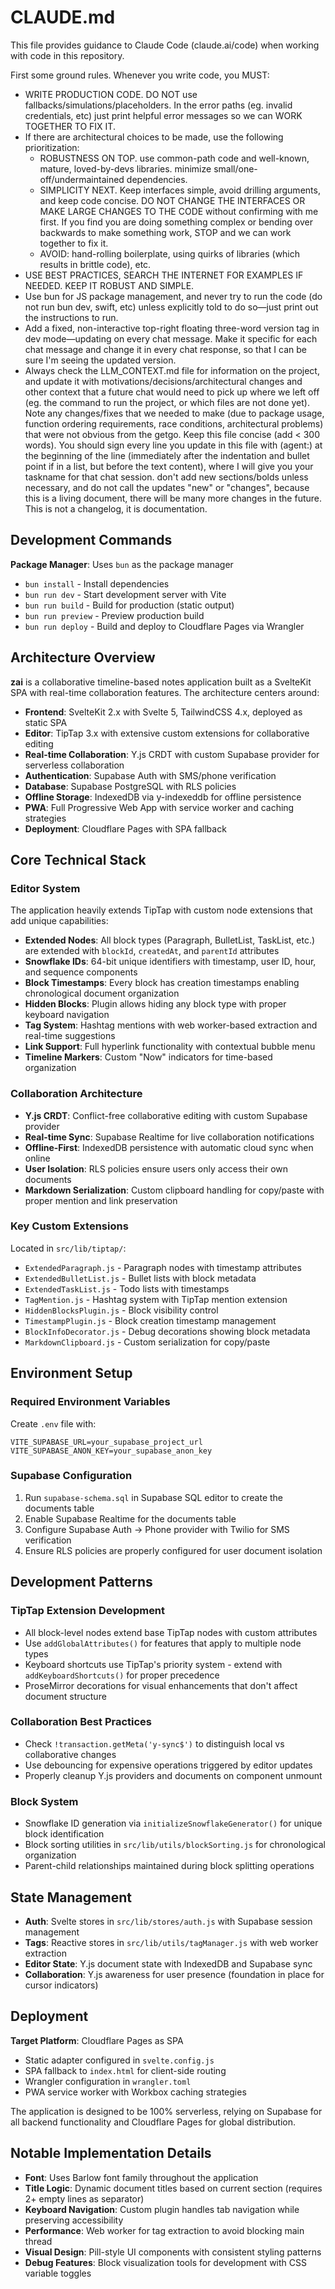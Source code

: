# CLAUDE.md

This file provides guidance to Claude Code (claude.ai/code) when working with code in this repository.

First some ground rules. Whenever you write code, you MUST:
- WRITE PRODUCTION CODE. DO NOT use fallbacks/simulations/placeholders. In the error paths (eg. invalid credentials, etc) just print helpful error messages so we can WORK TOGETHER TO FIX IT. 
- If there are architectural choices to be made, use the following prioritization:
    - ROBUSTNESS ON TOP. use common-path code and well-known, mature, loved-by-devs libraries. minimize small/one-off/undermaintained dependencies. 
    - SIMPLICITY NEXT. Keep interfaces simple, avoid drilling arguments, and keep code concise. DO NOT CHANGE THE INTERFACES OR MAKE LARGE CHANGES TO THE CODE without confirming with me first. If you find you are doing something complex or bending over backwards to make something work, STOP and we can work together to fix it. 
    - AVOID: hand-rolling boilerplate, using quirks of libraries (which results in brittle code), etc. 
- USE BEST PRACTICES, SEARCH THE INTERNET FOR EXAMPLES IF NEEDED. KEEP IT ROBUST AND SIMPLE. 
- Use bun for JS package management, and never try to run the code (do not run bun dev, swift, etc) unless explicitly told to do so—just print out the instructions to run. 
- Add a fixed, non-interactive top-right floating three-word version tag in dev mode—updating on every chat message. Make it specific for each chat message and change it in every chat response, so that I can be sure I'm seeing the updated version. 
- Always check the LLM_CONTEXT.md file for information on the project, and update it with motivations/decisions/architectural changes and other context that a future chat would need to pick up where we left off (eg. the command to run the project, or which files are not done yet). Note any changes/fixes that we needed to make (due to package usage, function ordering requirements, race conditions, architectural problems) that were not obvious from the getgo. Keep this file concise (add < 300 words). You should sign every line you update in this file with (agent:<taskname>) at the beginning of the line (immediately after the indentation and bullet point if in a list, but before the text content), where I will give you your taskname for that chat session. don't add new sections/bolds unless necessary, and do not call the updates "new" or "changes", because this is a living document, there will be many more changes in the future. This is not a changelog, it is documentation.


## Development Commands

**Package Manager**: Uses `bun` as the package manager
- `bun install` - Install dependencies
- `bun run dev` - Start development server with Vite
- `bun run build` - Build for production (static output)
- `bun run preview` - Preview production build
- `bun run deploy` - Build and deploy to Cloudflare Pages via Wrangler

## Architecture Overview

**zai** is a collaborative timeline-based notes application built as a SvelteKit SPA with real-time collaboration features. The architecture centers around:

- **Frontend**: SvelteKit 2.x with Svelte 5, TailwindCSS 4.x, deployed as static SPA
- **Editor**: TipTap 3.x with extensive custom extensions for collaborative editing
- **Real-time Collaboration**: Y.js CRDT with custom Supabase provider for serverless collaboration
- **Authentication**: Supabase Auth with SMS/phone verification
- **Database**: Supabase PostgreSQL with RLS policies
- **Offline Storage**: IndexedDB via y-indexeddb for offline persistence
- **PWA**: Full Progressive Web App with service worker and caching strategies
- **Deployment**: Cloudflare Pages with SPA fallback

## Core Technical Stack

### Editor System
The application heavily extends TipTap with custom node extensions that add unique capabilities:

- **Extended Nodes**: All block types (Paragraph, BulletList, TaskList, etc.) are extended with `blockId`, `createdAt`, and `parentId` attributes
- **Snowflake IDs**: 64-bit unique identifiers with timestamp, user ID, hour, and sequence components
- **Block Timestamps**: Every block has creation timestamps enabling chronological document organization
- **Hidden Blocks**: Plugin allows hiding any block type with proper keyboard navigation
- **Tag System**: Hashtag mentions with web worker-based extraction and real-time suggestions
- **Link Support**: Full hyperlink functionality with contextual bubble menu
- **Timeline Markers**: Custom "Now" indicators for time-based organization

### Collaboration Architecture
- **Y.js CRDT**: Conflict-free collaborative editing with custom Supabase provider
- **Real-time Sync**: Supabase Realtime for live collaboration notifications
- **Offline-First**: IndexedDB persistence with automatic cloud sync when online
- **User Isolation**: RLS policies ensure users only access their own documents
- **Markdown Serialization**: Custom clipboard handling for copy/paste with proper mention and link preservation

### Key Custom Extensions
Located in `src/lib/tiptap/`:
- `ExtendedParagraph.js` - Paragraph nodes with timestamp attributes
- `ExtendedBulletList.js` - Bullet lists with block metadata
- `ExtendedTaskList.js` - Todo lists with timestamps
- `TagMention.js` - Hashtag system with TipTap mention extension
- `HiddenBlocksPlugin.js` - Block visibility control
- `TimestampPlugin.js` - Block creation timestamp management
- `BlockInfoDecorator.js` - Debug decorations showing block metadata
- `MarkdownClipboard.js` - Custom serialization for copy/paste

## Environment Setup

### Required Environment Variables
Create `.env` file with:
```
VITE_SUPABASE_URL=your_supabase_project_url
VITE_SUPABASE_ANON_KEY=your_supabase_anon_key
```

### Supabase Configuration
1. Run `supabase-schema.sql` in Supabase SQL editor to create the documents table
2. Enable Supabase Realtime for the documents table
3. Configure Supabase Auth → Phone provider with Twilio for SMS verification
4. Ensure RLS policies are properly configured for user document isolation

## Development Patterns

### TipTap Extension Development
- All block-level nodes extend base TipTap nodes with custom attributes
- Use `addGlobalAttributes()` for features that apply to multiple node types
- Keyboard shortcuts use TipTap's priority system - extend with `addKeyboardShortcuts()` for proper precedence
- ProseMirror decorations for visual enhancements that don't affect document structure

### Collaboration Best Practices
- Check `!transaction.getMeta('y-sync$')` to distinguish local vs collaborative changes
- Use debouncing for expensive operations triggered by editor updates
- Properly cleanup Y.js providers and documents on component unmount

### Block System
- Snowflake ID generation via `initializeSnowflakeGenerator()` for unique block identification
- Block sorting utilities in `src/lib/utils/blockSorting.js` for chronological organization
- Parent-child relationships maintained during block splitting operations

## State Management

- **Auth**: Svelte stores in `src/lib/stores/auth.js` with Supabase session management
- **Tags**: Reactive stores in `src/lib/utils/tagManager.js` with web worker extraction
- **Editor State**: Y.js document state with IndexedDB and Supabase sync
- **Collaboration**: Y.js awareness for user presence (foundation in place for cursor indicators)

## Deployment

**Target Platform**: Cloudflare Pages as SPA
- Static adapter configured in `svelte.config.js`
- SPA fallback to `index.html` for client-side routing
- Wrangler configuration in `wrangler.toml`
- PWA service worker with Workbox caching strategies

The application is designed to be 100% serverless, relying on Supabase for all backend functionality and Cloudflare Pages for global distribution.

## Notable Implementation Details

- **Font**: Uses Barlow font family throughout the application
- **Title Logic**: Dynamic document titles based on current section (requires 2+ empty lines as separator)
- **Keyboard Navigation**: Custom plugin handles tab navigation while preserving accessibility
- **Performance**: Web worker for tag extraction to avoid blocking main thread
- **Visual Design**: Pill-style UI components with consistent styling patterns
- **Debug Features**: Block visualization tools for development with CSS variable toggles